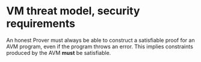 # VM threat model, security requirements

An honest Prover must always be able to construct a satisfiable proof for an AVM program, even if the program throws an error.
This implies constraints produced by the AVM **must** be satisfiable.
